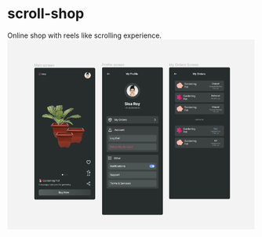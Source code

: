 # scroll-shop
Online shop with reels like scrolling experience.
![alt text](scroll-shop-screenshot.png)
